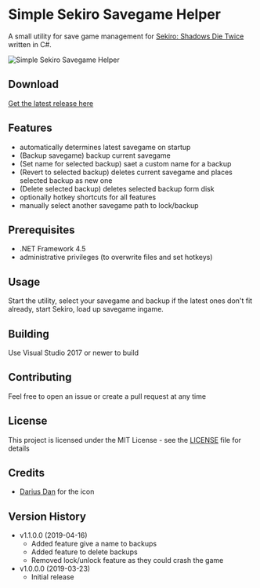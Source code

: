 # Simple Sekiro Savegame Helper

A small utility for save game management for [Sekiro: Shadows Die Twice](https://www.sekirothegame.com/) written in C#.

![Simple Sekiro Savegame Helper](https://camo.githubusercontent.com/498889bf84c4ea5d0c58f93355b40c82f45304c8/68747470733a2f2f692e696d6775722e636f6d2f33417752777a472e706e67)

## Download

[Get the latest release here](https://github.com/uberhalit/SimpleSekiroSavegameHelper/releases)

## Features

* automatically determines latest savegame on startup
* (Backup savegame) backup current savegame
* (Set name for selected backup) saet a custom name for a backup
* (Revert to selected backup) deletes current savegame and places selected backup as new one
* (Delete selected backup) deletes selected backup form disk
* optionally hotkey shortcuts for all features
* manually select another savegame path to lock/backup

## Prerequisites

* .NET Framework 4.5
* administrative privileges (to overwrite files and set hotkeys)

## Usage

Start the utility, select your savegame and backup if the latest ones don't fit already, start Sekiro, load up savegame ingame.

## Building

Use Visual Studio 2017 or newer to build

## Contributing

Feel free to open an issue or create a pull request at any time

## License

This project is licensed under the MIT License - see the [LICENSE](LICENSE) file for details

## Credits

* [Darius Dan](http://www.dariusdan.com) for the icon

## Version History

* v1.1.0.0 (2019-04-16)
  * Added feature give a name to backups
  * Added feature to delete backups
  * Removed lock/unlock feature as they could crash the game
* v1.0.0.0 (2019-03-23)
  * Initial release
